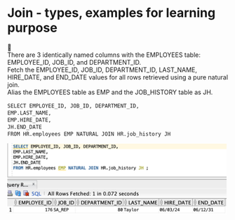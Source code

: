  # Join - types, examples for learning purpose
 
:wrench: 
</br>There are 3 identically named columns with the EMPLOYEES table: EMPLOYEE_ID, JOB_ID, and DEPARTMENT_ID. </br>
   Fetch the EMPLOYEE_ID, JOB_ID, DEPARTMENT_ID, LAST_NAME, HIRE_DATE, and END_DATE values for all rows retrieved using a pure natural join. </br>
Alias the EMPLOYEES table as EMP and the JOB_HISTORY table as JH.

    SELECT EMPLOYEE_ID, JOB_ID, DEPARTMENT_ID,
    EMP.LAST_NAME,
    EMP.HIRE_DATE,
    JH.END_DATE
    FROM HR.employees EMP NATURAL JOIN HR.job_history JH 

<img src="https://github.com/pawlowskaanna/sandbox-sql/blob/master/07-joins/pictures/ch07-natural-join.png" 
width="500">
